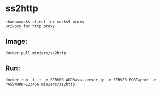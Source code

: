 # ss2http

    shadowsocks client for socks5 proxy
    privoxy for http proxy

## Image:

~~~
docker pull miniers/ss2http
~~~


## Run:

~~~
docker run -i -t -e SERVER_ADDR=ss.server.ip -e SERVER_PORT=port -e PASSWORD=123456 miniers/ss2http
~~~
